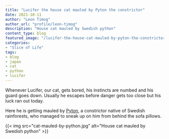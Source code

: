 ```yaml
---
title: "Lucifer the house cat mauled by Pyton the constrictor"
date: 2021-10-11
author: "Leon Timog"
author_url: "profile/leon-timog"
description: "House cat mauled by Swedish python"
content_type: blog
featured_image: "/lucifer-the-house-cat-mauled-by-pyton-the-constrictor/cat-mauled-by-python.jpg"
categories:
- "Slice of Life"
tags:
- blog
- japan
- cat
- python
- lucifer
---
```

Whenever Lucifer, our cat, gets bored, his instincts are numbed and his guard goes down. Usually he escapes before danger gets too close but his luck ran out today.

Here he is getting mauled by [Pyton](https://www.ikea.com/au/en/p/djungelskog-glove-puppet-snake-burmese-python-40402849/endemi), a constrictor native of Swedish rainforests, who managed to sneak up on him from behind the sofa pillows.

{{< img src="cat-mauled-by-python.jpg" alt="House cat mauled by Swedish python" >}}